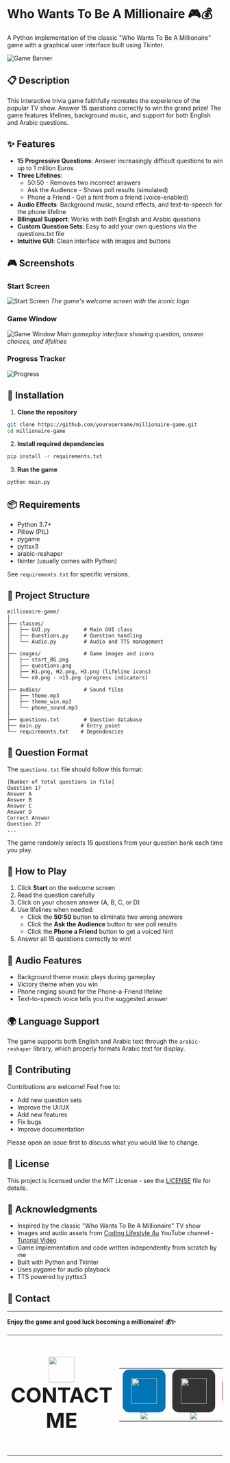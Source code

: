 # Who Wants To Be A Millionaire 🎮💰

A Python implementation of the classic "Who Wants To Be A Millionaire" game with a graphical user interface built using Tkinter.

![Game Banner](images/start_BG.png)

## 📋 Description

This interactive trivia game faithfully recreates the experience of the popular TV show. Answer 15 questions correctly to win the grand prize! The game features lifelines, background music, and support for both English and Arabic questions.

## ✨ Features

- **15 Progressive Questions**: Answer increasingly difficult questions to win up to 1 million Euros
- **Three Lifelines**:
  - 50:50 - Removes two incorrect answers
  - Ask the Audience - Shows poll results (simulated)
  - Phone a Friend - Get a hint from a friend (voice-enabled)
- **Audio Effects**: Background music, sound effects, and text-to-speech for the phone lifeline
- **Bilingual Support**: Works with both English and Arabic questions
- **Custom Question Sets**: Easy to add your own questions via the questions.txt file
- **Intuitive GUI**: Clean interface with images and buttons

## 🎮 Screenshots

### Start Screen
![Start Screen](images/start_screen.png)
*The game's welcome screen with the iconic logo*

### Game Window
![Game Window](images/game_window.png)
*Main gameplay interface showing question, answer choices, and lifelines*

### Progress Tracker
![Progress](images/n1.png)

## 🚀 Installation

1. **Clone the repository**
```bash
git clone https://github.com/yourusername/millionaire-game.git
cd millionaire-game
```

2. **Install required dependencies**
```bash
pip install -r requirements.txt
```

3. **Run the game**
```bash
python main.py
```

## 📦 Requirements

- Python 3.7+
- Pillow (PIL)
- pygame
- pyttsx3
- arabic-reshaper
- tkinter (usually comes with Python)

See `requirements.txt` for specific versions.

## 📁 Project Structure

```
millionaire-game/
│
├── classes/
│   ├── GUI.py           # Main GUI class
│   ├── Questions.py     # Question handling
│   └── Audio.py         # Audio and TTS management
│
├── images/              # Game images and icons
│   ├── start_BG.png
│   ├── questions.png
│   ├── H1.png, H2.png, H3.png (lifeline icons)
│   └── n0.png - n15.png (progress indicators)
│
├── audios/              # Sound files
│   ├── theme.mp3
│   ├── theme_win.mp3
│   └── phone_sound.mp3
│
├── questions.txt        # Question database
├── main.py             # Entry point
└── requirements.txt    # Dependencies
```

## 📝 Question Format

The `questions.txt` file should follow this format:

```
[Number of total questions in file]
Question 1?
Answer A
Answer B
Answer C
Answer D
Correct Answer
Question 2?
...
```

The game randomly selects 15 questions from your question bank each time you play.

## 🎯 How to Play

1. Click **Start** on the welcome screen
2. Read the question carefully
3. Click on your chosen answer (A, B, C, or D)
4. Use lifelines when needed:
   - Click the **50:50** button to eliminate two wrong answers
   - Click the **Ask the Audience** button to see poll results
   - Click the **Phone a Friend** button to get a voiced hint
5. Answer all 15 questions correctly to win!

## 🎵 Audio Features

- Background theme music plays during gameplay
- Victory theme when you win
- Phone ringing sound for the Phone-a-Friend lifeline
- Text-to-speech voice tells you the suggested answer

## 🌍 Language Support

The game supports both English and Arabic text through the `arabic-reshaper` library, which properly formats Arabic text for display.

## 🤝 Contributing

Contributions are welcome! Feel free to:

- Add new question sets
- Improve the UI/UX
- Add new features
- Fix bugs
- Improve documentation

Please open an issue first to discuss what you would like to change.

## 📄 License

This project is licensed under the MIT License - see the [LICENSE](LICENSE) file for details.

## 🙏 Acknowledgments

- Inspired by the classic "Who Wants To Be A Millionaire" TV show
- Images and audio assets from [Coding Lifestyle 4u](https://www.youtube.com/@codinglifestyle4u) YouTube channel - [Tutorial Video](https://www.youtube.com/watch?v=uj_52lCH4I8)
- Game implementation and code written independently from scratch by me
- Built with Python and Tkinter
- Uses pygame for audio playback
- TTS powered by pyttsx3

## 📧 Contact


---

**Enjoy the game and good luck becoming a millionaire! 💰✨**

<!-- CONTACT -->
<table align="center" width="80%">
<tr>
  <td width="40%" align="center" valign="middle">
    <p style="font-size:48px;">
      <img src="https://user-images.githubusercontent.com/74038190/235294019-40007353-6219-4ec5-b661-b3c35136dd0b.gif" width="60" height="60" valign="middle" />
      <strong>CONTACT ME</strong>
    </p>
  </td>
  <td width="60%" align="center">
    <table>
      <tr>
        <td align="center" width="25%">
          <a href="https://www.linkedin.com/in/amr-ashraf-86457134a/" target="_blank">
            <div style="background-color:#0077B5; padding:20px; border-radius:15px; display:inline-block;">
              <img src="https://user-images.githubusercontent.com/74038190/235294012-0a55e343-37ad-4b0f-924f-c8431d9cc7b3.gif" width="60" height="60" />
            </div><br>
            <img src="https://img.shields.io/badge/LinkedIn-0077B5?style=for-the-badge&logo=linkedin&logoColor=white" />
          </a>
        </td>
        <td align="center" width="25%">
          <a href="https://github.com/TendoPain18" target="_blank">
            <div style="background-color:#333333; padding:20px; border-radius:15px; display:inline-block;">
              <img src="https://user-images.githubusercontent.com/74038190/235294010-ec412ef5-e3da-4efa-b1d4-0ab4d4638755.gif" width="60" height="60" />
            </div><br>
            <img src="https://img.shields.io/badge/GitHub-100000?style=for-the-badge&logo=github&logoColor=white" />
          </a>
        </td>
        <td align="center" width="25%">
          <a href="mailto:amrgadalla01@gmail.com">
            <div style="background-color:#D14836; padding:2https://docs.google.com/document/d/1du96pzCc4WfkVCbtu-N6Ypbqt19cjUFcVxywfGWLRjU/edit?usp=sharing0px; border-radius:15px; display:inline-block;">
              <img src="https://user-images.githubusercontent.com/74038190/235294019-40007353-6219-4ec5-b661-b3c35136dd0b.gif" width="60" height="60" />
            </div><br>
            <img src="https://img.shields.io/badge/Gmail-D14836?style=for-the-badge&logo=gmail&logoColor=white" />
          </a>
        </td>
        <td align="center" width="25%">
          <a href="https://www.facebook.com/amr.ashraf.7311/" target="_blank">
            <div style="background-color:#1877F2; padding:20px; border-radius:15px; display:inline-block;">
              <img src="https://user-images.githubusercontent.com/74038190/235294010-ec412ef5-e3da-4efa-b1d4-0ab4d4638755.gif" width="60" height="60" />
            </div><br>
            <img src="https://img.shields.io/badge/Facebook-1877F2?style=for-the-badge&logo=facebook&logoColor=white" />
          </a>
        </td>
      </tr>
    </table>
  </td>
</tr>
</table>
<!-- END CONTACT -->
